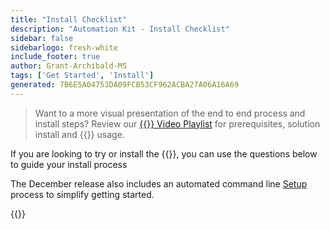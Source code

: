 ```yaml
---
title: "Install Checklist"
description: "Automation Kit - Install Checklist"
sidebar: false
sidebarlogo: fresh-white
include_footer: true
author: Grant-Archibald-MS
tags: ['Get Started', 'Install']
generated: 7B6E5A04753DA09FCB53CF962ACBA27A06A16A69
---
```


> Want to a more visual presentation of the end to end process and install steps? Review our <a href='https://www.youtube.com/playlist?list=PLi9EhCY4z99VlRg4j7D1Or6XfXbUcEWZy' target='_blank'>{{<product-name>}} Video Playlist</a> for prerequisites, solution install and {{<product-name>}} usage.

If you are looking to try or install the {{<product-name>}}, you can use the questions below to guide your install process

The December release also includes an automated command line [Setup](/en-gb/get-started/setup) process to simplify getting started.

{{<questions name="/content/en-gb/get-started/install-checklist.json" completed="Thank you for completing install checklist" showNavigationButtons=true locale="en-gb">}}
